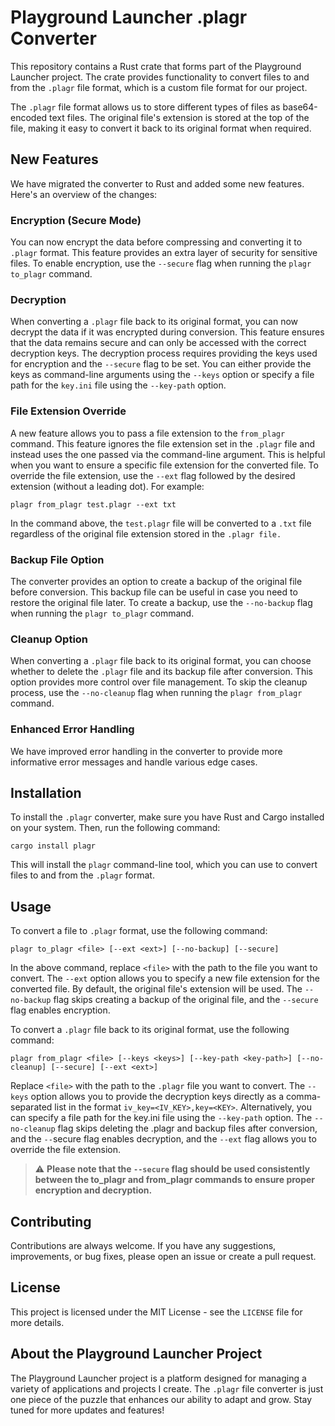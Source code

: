 # Playground Launcher .plagr Converter

This repository contains a Rust crate that forms part of the Playground Launcher project. The crate provides functionality to convert files to and from the `.plagr` file format, which is a custom file format for our project.

The `.plagr` file format allows us to store different types of files as base64-encoded text files. The original file's extension is stored at the top of the file, making it easy to convert it back to its original format when required.

## New Features

We have migrated the converter to Rust and added some new features. Here's an overview of the changes:

### Encryption (Secure Mode)

You can now encrypt the data before compressing and converting it to `.plagr` format. This feature provides an extra layer of security for sensitive files. To enable encryption, use the `--secure` flag when running the `plagr to_plagr` command.

### Decryption

When converting a `.plagr` file back to its original format, you can now decrypt the data if it was encrypted during conversion. This feature ensures that the data remains secure and can only be accessed with the correct decryption keys. The decryption process requires providing the keys used for encryption and the `--secure` flag to be set. You can either provide the keys as command-line arguments using the `--keys` option or specify a file path for the `key.ini` file using the `--key-path` option.

### File Extension Override

A new feature allows you to pass a file extension to the `from_plagr` command. This feature ignores the file extension set in the `.plagr` file and instead uses the one passed via the command-line argument. This is helpful when you want to ensure a specific file extension for the converted file. To override the file extension, use the `--ext` flag followed by the desired extension (without a leading dot). For example:

```shell
plagr from_plagr test.plagr --ext txt
```

In the command above, the `test.plagr` file will be converted to a `.txt` file regardless of the original file extension stored in the `.plagr file.`

### Backup File Option

The converter provides an option to create a backup of the original file before conversion. This backup file can be useful in case you need to restore the original file later. To create a backup, use the `--no-backup` flag when running the `plagr to_plagr` command.

### Cleanup Option

When converting a `.plagr` file back to its original format, you can choose whether to delete the `.plagr` file and its backup file after conversion. This option provides more control over file management. To skip the cleanup process, use the `--no-cleanup` flag when running the `plagr from_plagr` command.

### Enhanced Error Handling

We have improved error handling in the converter to provide more informative error messages and handle various edge cases.

## Installation

To install the `.plagr` converter, make sure you have Rust and Cargo installed on your system. Then, run the following command:

```shell
cargo install plagr
```

This will install the `plagr` command-line tool, which you can use to convert files to and from the `.plagr` format.

## Usage

To convert a file to `.plagr` format, use the following command:

```shell
plagr to_plagr <file> [--ext <ext>] [--no-backup] [--secure]
```

In the above command, replace `<file>` with the path to the file you want to convert. The `--ext` option allows you to specify a new file extension for the converted file. By default, the original file's extension will be used. The `--no-backup` flag skips creating a backup of the original file, and the `--secure` flag enables encryption.

To convert a `.plagr` file back to its original format, use the following command:

```shell
plagr from_plagr <file> [--keys <keys>] [--key-path <key-path>] [--no-cleanup] [--secure] [--ext <ext>]
```

Replace `<file>` with the path to the `.plagr` file you want to convert. The `--keys` option allows you to provide the decryption keys directly as a comma-separated list in the format `iv_key=<IV_KEY>,key=<KEY>`. Alternatively, you can specify a file path for the key.ini file using the `--key-path` option. The `--no-cleanup` flag skips deleting the .plagr and backup files after conversion, and the `--`secure flag enables decryption, and the `--ext` flag allows you to override the file extension.

> :warning:
**Please note that the `--secure` flag should be used consistently between the to_plagr and from_plagr commands to ensure proper encryption and decryption.**

## Contributing

Contributions are always welcome. If you have any suggestions, improvements, or bug fixes, please open an issue or create a pull request.

## License

This project is licensed under the MIT License - see the `LICENSE` file for more details.

## About the Playground Launcher Project

The Playground Launcher project is a platform designed for managing a variety of applications and projects I create. The `.plagr` file converter is just one piece of the puzzle that enhances our ability to adapt and grow. Stay tuned for more updates and features!
